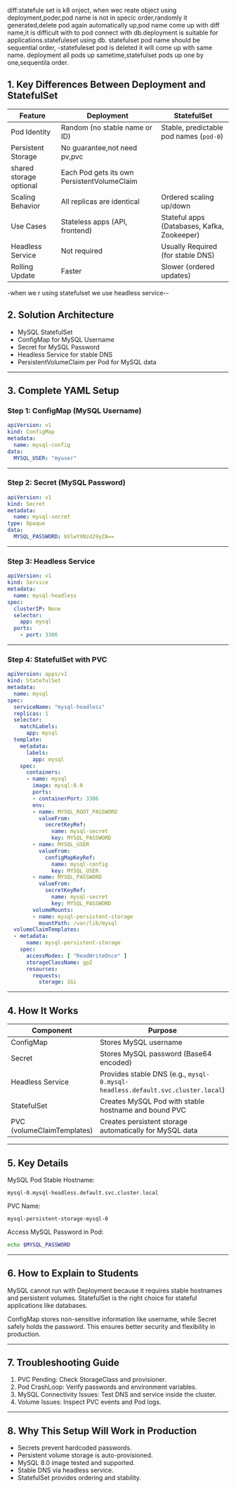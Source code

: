 
diff:statefule set is k8 onject,
when wec reate object using deployment,poder,pod name is not in specic order,randomly it generated,delete pod again automatically up,pod name come up with diff name,it is difficult with to pod connect with db.deployment is suitable for applications.statefuleset using db.
statefulset pod name should be sequential order,
-statefuleset pod is deleted it will come up with same name.
deployment all pods up sametime,statefulset pods up one by one,sequentila order.


## 1. Key Differences Between Deployment and StatefulSet

| Feature            | Deployment                            | StatefulSet                                 |
| ------------------ | ------------------------------------- | ------------------------------------------- |
| Pod Identity       | Random (no stable name or ID)         | Stable, predictable pod names (`pod-0`)     |
| Persistent Storage | No guarantee,not need pv,pvc
                      shared storage optional                | Each Pod gets its own PersistentVolumeClaim |
| Scaling Behavior   | All replicas are identical            | Ordered scaling up/down                     |
| Use Cases          | Stateless apps (API, frontend)        | Stateful apps (Databases, Kafka, Zookeeper) |
| Headless Service   | Not required                          | Usually Required (for stable DNS)           |
| Rolling Update     | Faster                                | Slower (ordered updates)                    |

-when we r using statefulset we use headless service--

## 2. Solution Architecture

* MySQL StatefulSet
* ConfigMap for MySQL Username
* Secret for MySQL Password
* Headless Service for stable DNS
* PersistentVolumeClaim per Pod for MySQL data

---

## 3. Complete YAML Setup

### Step 1: ConfigMap (MySQL Username)

```yaml
apiVersion: v1
kind: ConfigMap
metadata:
  name: mysql-config
data:
  MYSQL_USER: "myuser"
```

---

### Step 2: Secret (MySQL Password)

```yaml
apiVersion: v1
kind: Secret
metadata:
  name: mysql-secret
type: Opaque
data:
  MYSQL_PASSWORD: bXlwYXNzd29yZA==
```

---

### Step 3: Headless Service

```yaml
apiVersion: v1
kind: Service
metadata:
  name: mysql-headless
spec:
  clusterIP: None
  selector:
    app: mysql
  ports:
    - port: 3306
```

---

### Step 4: StatefulSet with PVC

```yaml
apiVersion: apps/v1
kind: StatefulSet
metadata:
  name: mysql
spec:
  serviceName: "mysql-headless"
  replicas: 1
  selector:
    matchLabels:
      app: mysql
  template:
    metadata:
      labels:
        app: mysql
    spec:
      containers:
      - name: mysql
        image: mysql:8.0
        ports:
        - containerPort: 3306
        env:
        - name: MYSQL_ROOT_PASSWORD
          valueFrom:
            secretKeyRef:
              name: mysql-secret
              key: MYSQL_PASSWORD
        - name: MYSQL_USER
          valueFrom:
            configMapKeyRef:
              name: mysql-config
              key: MYSQL_USER
        - name: MYSQL_PASSWORD
          valueFrom:
            secretKeyRef:
              name: mysql-secret
              key: MYSQL_PASSWORD
        volumeMounts:
        - name: mysql-persistent-storage
          mountPath: /var/lib/mysql
  volumeClaimTemplates:
  - metadata:
      name: mysql-persistent-storage
    spec:
      accessModes: [ "ReadWriteOnce" ]
      storageClassName: gp2
      resources:
        requests:
          storage: 1Gi
```

---

## 4. How It Works

| Component                  | Purpose                                                                        |
| -------------------------- | ------------------------------------------------------------------------------ |
| ConfigMap                  | Stores MySQL username                                                          |
| Secret                     | Stores MySQL password (Base64 encoded)                                         |
| Headless Service           | Provides stable DNS (e.g., `mysql-0.mysql-headless.default.svc.cluster.local`) |
| StatefulSet                | Creates MySQL Pod with stable hostname and bound PVC                           |
| PVC (volumeClaimTemplates) | Creates persistent storage automatically for MySQL data                        |

---

## 5. Key Details

MySQL Pod Stable Hostname:

```
mysql-0.mysql-headless.default.svc.cluster.local
```

PVC Name:

```
mysql-persistent-storage-mysql-0
```

Access MySQL Password in Pod:

```bash
echo $MYSQL_PASSWORD
```

---

## 6. How to Explain to Students

MySQL cannot run with Deployment because it requires stable hostnames and persistent volumes.
StatefulSet is the right choice for stateful applications like databases.

ConfigMap stores non-sensitive information like username, while Secret safely holds the password.
This ensures better security and flexibility in production.

---

## 7. Troubleshooting Guide

1. PVC Pending: Check StorageClass and provisioner.
2. Pod CrashLoop: Verify passwords and environment variables.
3. MySQL Connectivity Issues: Test DNS and service inside the cluster.
4. Volume Issues: Inspect PVC events and Pod logs.

---

## 8. Why This Setup Will Work in Production

* Secrets prevent hardcoded passwords.
* Persistent volume storage is auto-provisioned.
* MySQL 8.0 image tested and supported.
* Stable DNS via headless service.
* StatefulSet provides ordering and stability.


